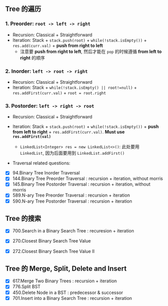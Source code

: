 ## Tree 的遍历
### 1. **Preorder**: `root -> left -> right`
* Recursion: Classical + Straightforward
* Iteration: Stack + `stack.push(root)` + `while(!stack.isEmpty())` + `res.add(curr.val)` + **push from right to left**
    * 注意要 **push from right to left**, 然后才能在 `pop` 的时候遵循 **from left to right** 的顺序

### 2. **Inorder**: `left -> root -> right`
* Recursion: Classical + Straightforward
* Iteration: Stack + `while(!stack.isEmpty() || root!=null)` + `res.addFirst(curr.val)` + `root = root.right`

### 3. **Postorder**: `left -> right -> root`
* Recursion: Classical + Straightforward
* Iteration: Stack + `stack.push(root)` + `while(!stack.isEmpty())` + **push from left to right** + `res.addFirst(curr.val)`. **Must use `res.addFirst(val)`**
    * `LinkedList<Integer> res = new LinkedList<>()`: 此处要用 `LinkedList`, 因为后面要用到 `LinkedList.addFirst()`

* Traversal related questions:
- [x] 94.Binary Tree Inorder Traversal
- [x] 144.Binary Tree Preorder Traversal    : recursion + iteration, without morris
- [x] 145.Binary Tree Postorder Traversal   : recursion + iteration, without morris
- [x] 589.N-ary Tree Preorder Traversal     : recursion + iteration
- [x] 590.N-ary Tree Postorder Traversal    : recursion + iteration

## Tree 的搜索
- [x] 700.Search in a Binary Search Tree    : recuresion + iteration
- [x] 270.Closest Binary Search Tree Value
- [x] 272.Closest Binary Search Tree Value II


## Tree 的 Merge, Split, Delete and Insert
- [x] 617.Merge Two Binary Trees    : recursion + iteration
- [x] 776.Split BST
- [x] 450.Delete Node in a BST      : predecessor & successor
- [x] 701.Insert into a Binary Search Tree  : recursion + iteration
